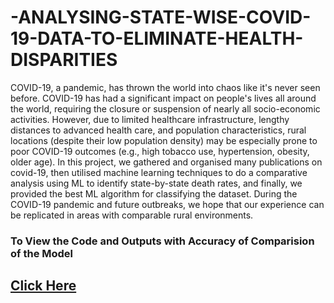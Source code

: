# -ANALYSING-STATE-WISE-COVID-19-DATA-TO-ELIMINATE-HEALTH-DISPARITIES

COVID-19, a pandemic, has thrown the world into chaos like it's never seen before. COVID-19 has had a significant impact on people's lives all around the world, requiring the closure or suspension of nearly all socio-economic activities. However, due to limited healthcare infrastructure, lengthy distances to advanced health care, and population characteristics, rural locations (despite their low population density) may be especially prone to poor COVID-19 outcomes (e.g., high tobacco use, hypertension, obesity, older age). In this project, we gathered and organised many publications on covid-19, then utilised machine learning techniques to do a comparative analysis using ML to identify state-by-state death rates, and finally, we provided the best ML algorithm for classifying the dataset. During the COVID-19 pandemic and future outbreaks, we hope that our experience can be replicated in areas with comparable rural environments. 

<html><body><h3>To View the Code and Outputs with Accuracy of Comparision of the Model</h3> <h2> <a href="DA_Project.ipynb">Click Here</a></h2></body></html>
